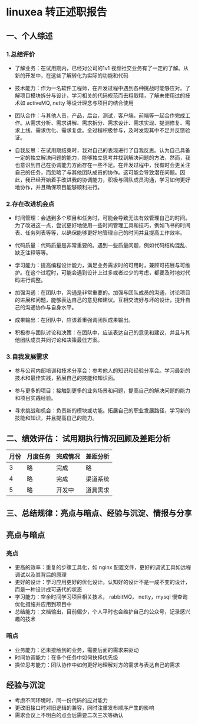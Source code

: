 # linuxea 转正述职报告

## 一、个人综述

### 1.总结评价

- 了解业务：在试用期内，已经对公司的1v1 视频社交业务有了一定的了解。从新的开发中，在这些了解转化为实际的功能和代码

- 技术能力：作为一名软件工程师，在开发过程中遇到各种挑战时能够应对。了解项目模块拆分与设计，学习相关的代码规范而去粗取精，了解未使用过的技术如 activeMQ, netty 等设计理念与项目的结合使用

- 团队合作：与其他人员，产品，后台，测试，客户端，前端等一起合作完成工作。从需求分析、需求讲解、需求拆分、需求设计、需求实现、提测修复、需求上线、需求优化、需求复盘。全过程积极参与，及时发现其中不足并反馈验证。

- 自我反思：在试用期结束时，我对自己的表现进行了自我反思。认为自己具备一定的独立解决问题的能力，能够独立思考并找到解决问题的方法，然而，我也意识到自己在协调能力方面存在一些不足。在开发过程中，我有时会更关注自己的任务，而忽略了与其他团队成员的协作。这可能会导致潜在问题。因此，我已经开始着手改进我的协调能力，积极与团队成员沟通，学习如何更好地协作，并且确保项目能够顺利进行。

### 2.存在改进机会点

- 时间管理：会遇到多个项目和任务时，可能会导致无法有效管理自己的时间。为了改进这一点，尝试更好地使用一些时间管理工具和技巧，例如飞书的时间表、任务列表等等，以确保能够更好地管理自己的时间并且提高工作效率。

- 代码质量：代码质量是非常重要的。遇到一些质量问题，例如代码结构混乱、缺乏注释等等。

- 学习能力：提高编程设计能力，满足业务需求时的可用时，兼顾可拓展与可维护。在这个过程时，可能会遇到设计上过多或者过少的考虑，都要及时地对代码进行调整。

- 加强沟通：在团队中，沟通是非常重要的。加强与团队成员的沟通，讨论项目的进展和问题，能够表达自己的意见和建议。互相交流好与坏的设计，提升自己的沟通协作与自身水平。

- 成果输出：在团队中，应该着重强调团队成果输出。

- 积极参与团队讨论和决策：在团队中，应该表达自己的意见和建议，并且与其他团队成员共同讨论和决策最佳方案。

### 3.自我发展需求

- 参与公司内部培训和技术分享会：参考他人的知识和经验分享会。学习最新的技术和最佳实践，拓展自己的技能和知识面。

- 参与更多的项目：接触到更多的业务场景和问题，提高自己的解决问题的能力和项目实践经验。

- 寻求挑战和机会：负责新的模块或功能。拓展自己的职业发展路径，学习新的技能和知识，并且提高自己的能力。


## 二、绩效评估： 试用期执行情况回顾及差距分析


| 月份 | 月度任务 | 完成情况 | 差距分析 | 
| ----------- | ----------- | ----------- | ----------- | 
| 3 | 略 | 完成 | 略 |
| 4 | 略 | 完成 | 渠道系统 |
| 5 | 略 | 开发中 | 道具需求 |



## 三、总结规律：亮点与暗点、经验与沉淀、情报与分享

## 亮点与暗点

### 亮点

- 更高的效率：重复的步骤工具化，如 nginx 配置文件，更好的调试工具如远程调试以及其背后的原理
- 更好的设计：学习应用更好的优化设计。认知好的设计不是一成不变的设计，而是一种设计成可迭代的状态
- 学习能力：空余时间学习项目相关技术， rabbitMQ， netty，mysql 慢查询优化措施并应用到项目中
- 总结能力：文档输出，目前偏少，个人平时也会维护自己的公众号，记录感兴趣的技术


### 暗点

- 业务能力：还未接触到的业务，需要后面的需求来驱动
- 时间协调能力：在多个任务中如何抉择优先级
- 换位思考能力：团队协作中如何更好地理解对方的需求与表达自己的需求


## 经验与沉淀

- 考虑不同环境时，同一份代码的应对能力
- 更改旧接口时对旧逻辑的兼容，同时注重发布顺序产生的影响
- 需求会议上不明白的点会后需要二次三次等确认